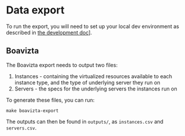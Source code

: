 # Data export

To run the export, you will need to set up your local dev environment as described in [the development doc](./development.md)].

## Boavizta

The Boavizta export needs to output two files:

1. Instances - containing the virtualized resources available to each instance type, and the type of underlying server they run on
2. Servers - the specs for the underlying servers the instances run on

To generate these files, you can run:

```
make boavizta-export
```

The outputs can then be found in `outputs/`, as `instances.csv` and `servers.csv`.
